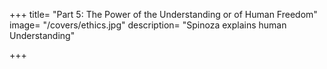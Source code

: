 +++
title=  "Part 5: The Power of the Understanding or of Human Freedom"
image=  "/covers/ethics.jpg"
description= "Spinoza explains human Understanding"

+++
